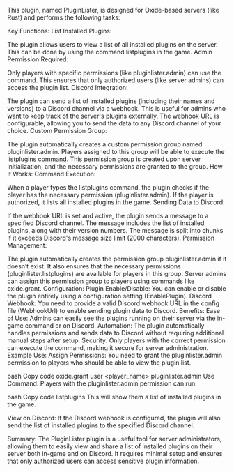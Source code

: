 This plugin, named PluginLister, is designed for Oxide-based servers (like Rust) and performs the following tasks:

Key Functions:
List Installed Plugins:

The plugin allows users to view a list of all installed plugins on the server. This can be done by using the command listplugins in the game.
Admin Permission Required:

Only players with specific permissions (like pluginlister.admin) can use the command. This ensures that only authorized users (like server admins) can access the plugin list.
Discord Integration:

The plugin can send a list of installed plugins (including their names and versions) to a Discord channel via a webhook. This is useful for admins who want to keep track of the server's plugins externally.
The webhook URL is configurable, allowing you to send the data to any Discord channel of your choice.
Custom Permission Group:

The plugin automatically creates a custom permission group named pluginlister.admin. Players assigned to this group will be able to execute the listplugins command.
This permission group is created upon server initialization, and the necessary permissions are granted to the group.
How It Works:
Command Execution:

When a player types the listplugins command, the plugin checks if the player has the necessary permission (pluginlister.admin). If the player is authorized, it lists all installed plugins in the game.
Sending Data to Discord:

If the webhook URL is set and active, the plugin sends a message to a specified Discord channel. The message includes the list of installed plugins, along with their version numbers.
The message is split into chunks if it exceeds Discord's message size limit (2000 characters).
Permission Management:

The plugin automatically creates the permission group pluginlister.admin if it doesn’t exist. It also ensures that the necessary permissions (pluginlister.listplugins) are available for players in this group.
Server admins can assign this permission group to players using commands like oxide.grant.
Configuration:
Plugin Enable/Disable:
You can enable or disable the plugin entirely using a configuration setting (EnablePlugin).
Discord Webhook:
You need to provide a valid Discord webhook URL in the config file (WebhookUrl) to enable sending plugin data to Discord.
Benefits:
Ease of Use: Admins can easily see the plugins running on their server via the in-game command or on Discord.
Automation: The plugin automatically handles permissions and sends data to Discord without requiring additional manual steps after setup.
Security: Only players with the correct permission can execute the command, making it secure for server administration.
Example Use:
Assign Permissions: You need to grant the pluginlister.admin permission to players who should be able to view the plugin list.

bash
Copy code
oxide.grant user <player_name> pluginlister.admin
Use Command: Players with the pluginlister.admin permission can run:

bash
Copy code
listplugins
This will show them a list of installed plugins in the game.

View on Discord: If the Discord webhook is configured, the plugin will also send the list of installed plugins to the specified Discord channel.

Summary:
The PluginLister plugin is a useful tool for server administrators, allowing them to easily view and share a list of installed plugins on their server both in-game and on Discord. It requires minimal setup and ensures that only authorized users can access sensitive plugin information.